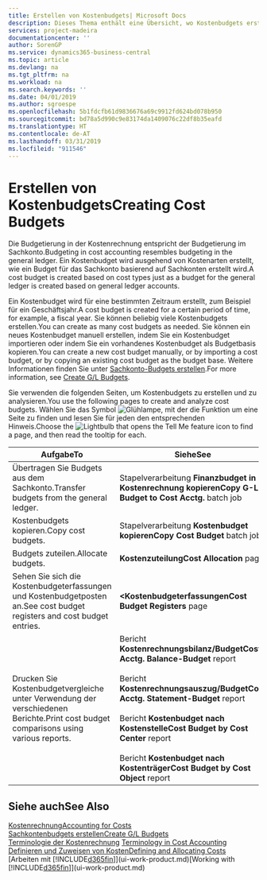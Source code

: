 ```yaml
---
title: Erstellen von Kostenbudgets| Microsoft Docs
description: Dieses Thema enthält eine Übersicht, wo Kostenbudgets erstellt und analysiert werden.
services: project-madeira
documentationcenter: ''
author: SorenGP
ms.service: dynamics365-business-central
ms.topic: article
ms.devlang: na
ms.tgt_pltfrm: na
ms.workload: na
ms.search.keywords: ''
ms.date: 04/01/2019
ms.author: sgroespe
ms.openlocfilehash: 5b1fdcfb61d9836676a69c9912fd624bd078b950
ms.sourcegitcommit: bd78a5d990c9e83174da1409076c22df8b35eafd
ms.translationtype: HT
ms.contentlocale: de-AT
ms.lasthandoff: 03/31/2019
ms.locfileid: "911546"
---
```

# <a name="creating-cost-budgets"></a><span data-ttu-id="89c82-103">Erstellen von Kostenbudgets</span><span class="sxs-lookup"><span data-stu-id="89c82-103">Creating Cost Budgets</span></span>
<span data-ttu-id="89c82-104">Die Budgetierung in der Kostenrechnung entspricht der Budgetierung im Sachkonto.</span><span class="sxs-lookup"><span data-stu-id="89c82-104">Budgeting in cost accounting resembles budgeting in the general ledger.</span></span> <span data-ttu-id="89c82-105">Ein Kostenbudget wird ausgehend von Kostenarten erstellt, wie ein Budget für das Sachkonto basierend auf Sachkonten erstellt wird.</span><span class="sxs-lookup"><span data-stu-id="89c82-105">A cost budget is created based on cost types just as a budget for the general ledger is created based on general ledger accounts.</span></span>  

<span data-ttu-id="89c82-106">Ein Kostenbudget wird für eine bestimmten Zeitraum erstellt, zum Beispiel für ein Geschäftsjahr.</span><span class="sxs-lookup"><span data-stu-id="89c82-106">A cost budget is created for a certain period of time, for example, a fiscal year.</span></span> <span data-ttu-id="89c82-107">Sie können beliebig viele Kostenbudgets erstellen.</span><span class="sxs-lookup"><span data-stu-id="89c82-107">You can create as many cost budgets as needed.</span></span> <span data-ttu-id="89c82-108">Sie können ein neues Kostenbudget manuell erstellen, indem Sie ein Kostenbudget importieren oder indem Sie ein vorhandenes Kostenbudget als Budgetbasis kopieren.</span><span class="sxs-lookup"><span data-stu-id="89c82-108">You can create a new cost budget manually, or by importing a cost budget, or by copying an existing cost budget as the budget base.</span></span> <span data-ttu-id="89c82-109">Weitere Informationen finden Sie unter [Sachkonto-Budgets erstellen](finance-how-create-budgets.md).</span><span class="sxs-lookup"><span data-stu-id="89c82-109">For more information, see [Create G/L Budgets](finance-how-create-budgets.md).</span></span>

<span data-ttu-id="89c82-110">Sie verwenden die folgenden Seiten, um Kostenbudgets zu erstellen und zu analysieren.</span><span class="sxs-lookup"><span data-stu-id="89c82-110">You use the following pages to create and analyze cost budgets.</span></span> <span data-ttu-id="89c82-111">Wählen Sie das Symbol ![Glühlampe, mit der die Funktion](media/ui-search/search_small.png "Wie möchten Sie weiter verfahren") um eine Seite zu finden und lesen Sie für jeden den entsprechenden Hinweis.</span><span class="sxs-lookup"><span data-stu-id="89c82-111">Choose the ![Lightbulb that opens the Tell Me feature](media/ui-search/search_small.png "Tell me what you want to do") icon to find a page, and then read the tooltip for each.</span></span>

|<span data-ttu-id="89c82-112">Aufgabe</span><span class="sxs-lookup"><span data-stu-id="89c82-112">To</span></span>|<span data-ttu-id="89c82-113">Siehe</span><span class="sxs-lookup"><span data-stu-id="89c82-113">See</span></span>|  
|--------|---------|  
|<span data-ttu-id="89c82-114">Übertragen Sie Budgets aus dem Sachkonto.</span><span class="sxs-lookup"><span data-stu-id="89c82-114">Transfer budgets from the general ledger.</span></span>|<span data-ttu-id="89c82-115">Stapelverarbeitung **Finanzbudget in Kostenrechnung kopieren**</span><span class="sxs-lookup"><span data-stu-id="89c82-115">**Copy G-L Budget to Cost Acctg.** batch job</span></span>|  
|<span data-ttu-id="89c82-116">Kostenbudgets kopieren.</span><span class="sxs-lookup"><span data-stu-id="89c82-116">Copy cost budgets.</span></span>|<span data-ttu-id="89c82-117">Stapelverarbeitung **Kostenbudget kopieren**</span><span class="sxs-lookup"><span data-stu-id="89c82-117">**Copy Cost Budget** batch job</span></span>|  
|<span data-ttu-id="89c82-118">Budgets zuteilen.</span><span class="sxs-lookup"><span data-stu-id="89c82-118">Allocate budgets.</span></span>|<span data-ttu-id="89c82-119">**Kostenzuteilung**</span><span class="sxs-lookup"><span data-stu-id="89c82-119">**Cost Allocation** page</span></span>|  
|<span data-ttu-id="89c82-120">Sehen Sie sich die Kostenbudgeterfassungen und Kostenbudgetposten an.</span><span class="sxs-lookup"><span data-stu-id="89c82-120">See cost budget registers and cost budget entries.</span></span>|<span data-ttu-id="89c82-121">**<Kostenbudgeterfassungen**</span><span class="sxs-lookup"><span data-stu-id="89c82-121">**Cost Budget Registers** page</span></span>|  
|<span data-ttu-id="89c82-122">Drucken Sie Kostenbudgetvergleiche unter Verwendung der verschiedenen Berichte.</span><span class="sxs-lookup"><span data-stu-id="89c82-122">Print cost budget comparisons using various reports.</span></span>|<span data-ttu-id="89c82-123">Bericht **Kostenrechnungsbilanz/Budget**</span><span class="sxs-lookup"><span data-stu-id="89c82-123">**Cost Acctg. Balance-Budget** report</span></span><br /><br /> <span data-ttu-id="89c82-124">Bericht **Kostenrechnungsauszug/Budget**</span><span class="sxs-lookup"><span data-stu-id="89c82-124">**Cost Acctg. Statement-Budget** report</span></span><br /><br /> <span data-ttu-id="89c82-125">Bericht **Kostenbudget nach Kostenstelle**</span><span class="sxs-lookup"><span data-stu-id="89c82-125">**Cost Budget by Cost Center** report</span></span><br /><br /> <span data-ttu-id="89c82-126">Bericht **Kostenbudget nach Kostenträger**</span><span class="sxs-lookup"><span data-stu-id="89c82-126">**Cost Budget by Cost Object** report</span></span>|  

## <a name="see-also"></a><span data-ttu-id="89c82-127">Siehe auch</span><span class="sxs-lookup"><span data-stu-id="89c82-127">See Also</span></span>  
[<span data-ttu-id="89c82-128">Kostenrechnung</span><span class="sxs-lookup"><span data-stu-id="89c82-128">Accounting for Costs</span></span>](finance-manage-cost-accounting.md)  
[<span data-ttu-id="89c82-129">Sachkontenbudgets erstellen</span><span class="sxs-lookup"><span data-stu-id="89c82-129">Create G/L Budgets</span></span>](finance-how-create-budgets.md)  
<span data-ttu-id="89c82-130">[Terminologie der Kostenrechnung](finance-terminology-in-cost-accounting.md) </span><span class="sxs-lookup"><span data-stu-id="89c82-130">[Terminology in Cost Accounting](finance-terminology-in-cost-accounting.md) </span></span>  
[<span data-ttu-id="89c82-131">Definieren und Zuweisen von Kosten</span><span class="sxs-lookup"><span data-stu-id="89c82-131">Defining and Allocating Costs</span></span>](finance-define-and-allocate-costs.md)  
<span data-ttu-id="89c82-132">[Arbeiten mit [!INCLUDE[d365fin](includes/d365fin_md.md)]](ui-work-product.md)</span><span class="sxs-lookup"><span data-stu-id="89c82-132">[Working with [!INCLUDE[d365fin](includes/d365fin_md.md)]](ui-work-product.md)</span></span>
